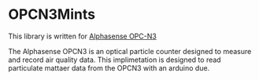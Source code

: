 # OPCN3Mints

This library is written for [Alphasense OPC-N3](http://www.alphasense.com/WEB1213/wp-content/uploads/2018/02/OPC-N3.pdf)

The Alphasense OPCN3 is an optical particle counter designed to measure and record air quality data. This implimetation is designed to read particulate mattaer data from the OPCN3 with an arduino due.


<img src=" " height="300"/>
